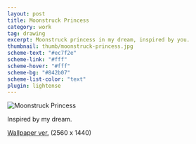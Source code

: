 ```yaml
---
layout: post
title: Moonstruck Princess
category: work
tag: drawing
excerpt: Moonstruck princess in my dream, inspired by you.
thumbnail: thumb/moonstruck-princess.jpg
scheme-text: "#ec7f2e"
scheme-link: "#fff"
scheme-hover: "#fff"
scheme-bg: "#842b07"
scheme-list-color: "text"
plugin: lightense
---
```


<p><img src="{{ site.file }}/moonstruck-princess.jpg" alt="Moonstruck Princess" data-background="rgba(0, 0, 0, .5)" data-padding="0"></p>

<p>Inspired by my dream.</p>

<p class="download"><a href="{{ site.file }}/moonstruck-princess-wallpaper.png">Wallpaper ver.</a> (2560 x 1440)</p>
